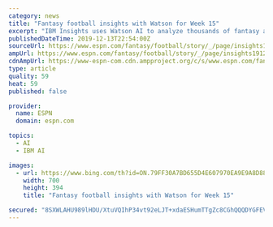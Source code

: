 ```yaml
---
category: news
title: "Fantasy football insights with Watson for Week 15"
excerpt: "IBM Insights uses Watson AI to analyze thousands of fantasy articles, blogs, websites and podcasts and provide support data to assist with fantasy football decisions. Watson outputs an estimated scoring range for each player, as well as projects the chances that a player will exceed the upside estimate (e.g. \"boom\") or fall short of the low-end ..."
publishedDateTime: 2019-12-13T22:54:00Z
sourceUrl: https://www.espn.com/fantasy/football/story/_/page/insights191213/fantasy-football-insights-watson-week-15
ampUrl: https://www.espn.com/fantasy/football/story/_/page/insights191213/fantasy-football-insights-watson-week-15?platform=amp
cdnAmpUrl: https://www-espn-com.cdn.ampproject.org/c/s/www.espn.com/fantasy/football/story/_/page/insights191213/fantasy-football-insights-watson-week-15?platform=amp
type: article
quality: 59
heat: 59
published: false

provider:
  name: ESPN
  domain: espn.com

topics:
  - AI
  - IBM AI

images:
  - url: https://www.bing.com/th?id=ON.79FF30A7BD655D4E607970EA9E9A8D88
    width: 700
    height: 394
    title: "Fantasy football insights with Watson for Week 15"

secured: "8SXWLAHU989lHDU/XtuVQIhP34vt92eLJT+xdaESHumTTgZc8CGhQQQDYGFEVudBLvLOLn8tpokKblR+1hAocZ5hNJxAjfa2QHRGe7RhQPYQV+U5OwAPVTJqNGAsYQIG3Fb3LcfbnHY9voWaBBZymoin9NtG9wONC9kXJco2AhKANsAWtZgJtXljyYoYhpYYSAIWJOI91UPObuhKSOHNx499RFIf47f5vPU6TMClZ/RUXy/7asBrOiQcXhpS/j8LIpsDGcEauWhGywzNUZNjXQ==;TafbnGtIk4fALsSrlP+Jxw=="
---
```


